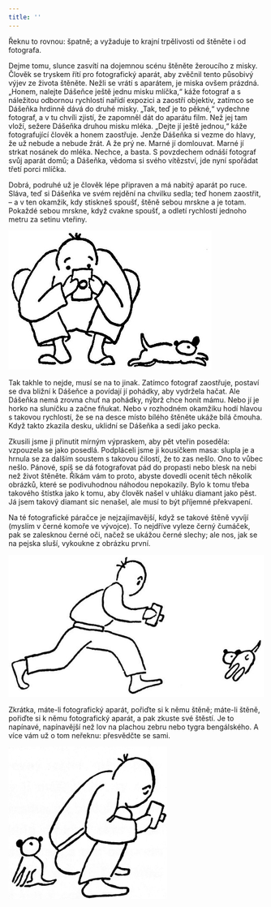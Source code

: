 ```yaml
---
title: ''
---
```


Řeknu to rovnou: špatně; a vyžaduje to krajní trpělivosti od štěněte i od fotografa.

Dejme tomu, slunce zasvítí na dojemnou scénu štěněte žeroucího z misky. Člověk se tryskem řítí pro fotografický aparát, aby zvěčnil tento působivý výjev ze života štěněte. Nežli se vrátí s aparátem, je miska ovšem prázdná. „Honem, nalejte Dášeňce ještě jednu misku mlíčka,“ káže fotograf a s náležitou odbornou rychlostí nařídí expozici a zaostří objektiv, zatímco se Dášeňka hrdinně dává do druhé misky. „Tak, teď je to pěkné,“ vydechne fotograf, a v tu chvíli zjistí, že zapomněl dát do aparátu film. Než jej tam vloží, sežere Dášeňka druhou misku mléka. „Dejte jí ještě jednou,“ káže fotografující člověk a honem zaostřuje. Jenže Dášeňka si vezme do hlavy, že už nebude a nebude žrát. A že prý ne. Marné jí domlouvat. Marné jí strkat nosánek do mléka. Nechce, a basta. S povzdechem odnáší fotograf svůj aparát domů; a Dášeňka, vědoma si svého vítězství, jde nyní spořádat třetí porci mlíčka.

Dobrá, podruhé už je člověk lépe připraven a má nabitý aparát po ruce. Sláva, teď si Dášeňka ve svém rejdění na chvilku sedla; teď honem zaostřit, – a v ten okamžik, kdy stiskneš spoušť, štěně sebou mrskne a je totam. Pokaždé sebou mrskne, když cvakne spoušť, a odletí rychlostí jednoho metru za setinu vteřiny.

![dasenka_ilustrace_040](./resources/dasenka_ilustrace_040.jpg)  

Tak takhle to nejde, musí se na to jinak. Zatímco fotograf zaostřuje, postaví se dva bližní k Dášeňce a povídají jí pohádky, aby vydržela hačat. Ale Dášeňka nemá zrovna chuť na pohádky, nýbrž chce honit mámu. Nebo jí je horko na sluníčku a začne fňukat. Nebo v rozhodném okamžiku hodí hlavou s takovou rychlostí, že se na desce místo bílého štěněte ukáže bílá čmouha. Když takto zkazila desku, uklidní se Dášeňka a sedí jako pecka.

Zkusili jsme ji přinutit mírným výpraskem, aby pět vteřin poseděla: vzpouzela se jako posedlá. Podpláceli jsme ji kousíčkem masa: slupla je a hrnula se za dalším soustem s takovou čilostí, že to zas nešlo. Ono to vůbec nešlo. Pánové, spíš se dá fotografovat pád do propasti nebo blesk na nebi než život štěněte. Říkám vám to proto, abyste dovedli ocenit těch několik obrázků, které se podivuhodnou náhodou nepokazily. Bylo k tomu třeba takového štístka jako k tomu, aby člověk našel v uhláku diamant jako pěst. Já jsem takový diamant sic nenašel, ale musí to být příjemné překvapení.

Na té fotografické páračce je nejzajímavější, když se takové štěně vyvíjí (myslím v černé komoře ve vývojce). To nejdříve vyleze černý čumáček, pak se zalesknou černé oči, načež se ukážou černé slechy; ale nos, jak se na pejska sluší, vykoukne z obrázku první.

![dasenka_ilustrace_041](./resources/dasenka_ilustrace_041.jpg)  

Zkrátka, máte-li fotografický aparát, pořiďte si k němu štěně; máte-li štěně, pořiďte si k němu fotografický aparát, a pak zkuste své štěstí. Je to napínavé, napínavější než lov na plachou zebru nebo tygra bengálského. A více vám už o tom neřeknu: přesvědčte se sami.

![dasenka_ilustrace_042-300px](./resources/dasenka_ilustrace_042-300px.jpg)
